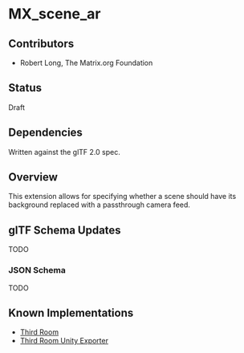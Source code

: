# MX_scene_ar

## Contributors

- Robert Long, The Matrix.org Foundation

## Status

Draft

## Dependencies

Written against the glTF 2.0 spec.

## Overview

This extension allows for specifying whether a scene should have its background replaced with a passthrough camera feed.

## glTF Schema Updates

TODO

### JSON Schema

TODO

## Known Implementations

- [Third Room](https://thirdroom.io)
- [Third Room Unity Exporter](https://github.com/matrix-org/thirdroom-unity-exporter)
